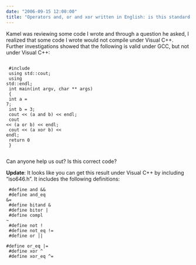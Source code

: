 ```yaml
---
date: "2006-09-15 12:00:00"
title: "Operators and, or and xor written in English: is this standard C++?"
---
```




Kamel was reviewing some code I wrote and through a question he asked, I realized that some code I wrote would not compile under Visual C++. Further investigations showed that the following is valid under GCC, but not under Visual C++:

<code><br/>
#include <iostream><br/>
using std::cout;<br/>
using std::endl;<br/>
int main(int argv, char ** args)<br/>
{<br/>
int a = 7;<br/>
int b = 3;<br/>
cout &lt;&lt; (a and b) &lt;&lt; endl;<br/>
cout &lt;&lt; (a or b) &lt;&lt; endl;<br/>
cout &lt;&lt; (a xor b) &lt;&lt; endl;<br/>
return 0<br/>
}<br/>
</iostream></code>

Can anyone help us out? Is this correct code?

__Update__: It looks like you can get this result under Visual C++ by including &ldquo;iso646.h&rdquo;. It includes the following definitions:<br/>
<code><br/>
#define and &&<br/>
#define and_eq &=<br/>
#define bitand &<br/>
#define bitor |<br/>
#define compl ~<br/>
#define not !<br/>
#define not_eq !=<br/>
#define or ||<br/>
#define or_eq |=<br/>
#define xor ^<br/>
#define xor_eq ^=<br/>
</code>

